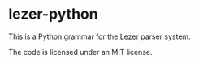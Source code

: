 # lezer-python

This is a Python grammar for the
[Lezer](https://lezer.codemirror.net/) parser system.

The code is licensed under an MIT license.
